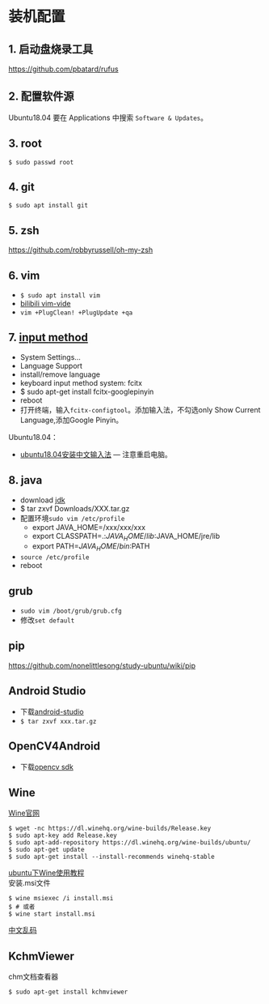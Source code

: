 # 装机配置

## 1. 启动盘烧录工具

https://github.com/pbatard/rufus

## 2. 配置软件源

Ubuntu18.04 要在 Applications 中搜索 `Software & Updates`。

## 3. root

```
$ sudo passwd root
```

## 4. git

```
$ sudo apt install git
```

## 5. zsh

https://github.com/robbyrussell/oh-my-zsh  

## 6. vim

* `$ sudo apt install vim`
* [bilibili vim-vide](https://github.com/Bilibili/vim-vide)
* `vim +PlugClean! +PlugUpdate +qa`

## 7. [input method](https://blog.csdn.net/striker_v/article/details/51914637)

* System Settings...
* Language Support
* install/remove language
* keyboard input method system: fcitx
* $ sudo apt-get install fcitx-googlepinyin
* reboot
* 打开终端，输入`fcitx-configtool`。添加输入法，不勾选only Show Current Language,添加Google Pinyin。

Ubuntu18.04：

- [ubuntu18.04安装中文输入法](https://blog.csdn.net/github_39533414/article/details/85211012) — 注意重启电脑。

## 8. java

* download [jdk](http://www.oracle.com/technetwork/java/javase/downloads/index.html)
* $ tar zxvf Downloads/XXX.tar.gz
* 配置环境`sudo vim /etc/profile`
  * export JAVA_HOME=/xxx/xxx/xxx
  * export CLASSPATH=.:$JAVA_HOME/lib:$JAVA_HOME/jre/lib
  * export PATH=$JAVA_HOME/bin:$PATH
* `source /etc/profile`
* reboot

## grub

* `sudo vim /boot/grub/grub.cfg`
* 修改`set default`

## pip

https://github.com/nonelittlesong/study-ubuntu/wiki/pip

## Android Studio

* 下载[android-studio](http://www.android-studio.org/)
* `$ tar zxvf xxx.tar.gz`

## OpenCV4Android

* 下载[opencv sdk](https://opencv.org/releases.html)

## Wine

[Wine官网](https://www.winehq.org/)  
```
$ wget -nc https://dl.winehq.org/wine-builds/Release.key
$ sudo apt-key add Release.key
$ sudo apt-add-repository https://dl.winehq.org/wine-builds/ubuntu/
$ sudo apt-get update
$ sudo apt-get install --install-recommends winehq-stable
```
[ubuntu下Wine使用教程](https://blog.csdn.net/wangchangshuai0010/article/details/12057251)  
安装.msi文件  
```
$ wine msiexec /i install.msi
$ # 或者
$ wine start install.msi
```
[中文乱码](https://www.xuecaijie.com/linux/141.html)  

## KchmViewer

chm文档查看器  
```
$ sudo apt-get install kchmviewer
```
